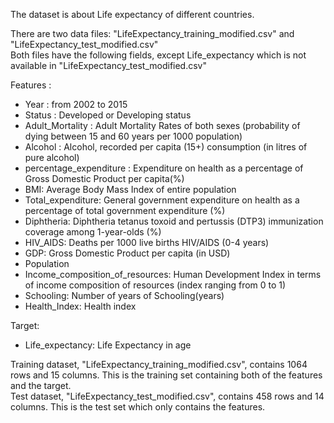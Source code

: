 The dataset is about Life expectancy of different countries. 

There are two data files: "LifeExpectancy_training_modified.csv" and "LifeExpectancy_test_modified.csv"<br/>
Both files have the following fields, except Life_expectancy which is not available in "LifeExpectancy_test_modified.csv"

Features :
- Year : from 2002 to 2015
- Status : Developed or Developing status
- Adult_Mortality : Adult Mortality Rates of both sexes (probability of dying between 15 and 60 years per 1000 population)
- Alcohol : Alcohol, recorded per capita (15+) consumption (in litres of pure alcohol)
- percentage_expenditure : Expenditure on health as a percentage of Gross Domestic Product per capita(%)
- BMI: Average Body Mass Index of entire population
- Total_expenditure: General government expenditure on health as a percentage of total government expenditure (%)
- Diphtheria: Diphtheria tetanus toxoid and pertussis (DTP3) immunization coverage among 1-year-olds (%)
- HIV_AIDS: Deaths per 1000 live births HIV/AIDS (0-4 years)
- GDP: Gross Domestic Product per capita (in USD)
- Population
- Income_composition_of_resources: Human Development Index in terms of income composition of resources (index ranging from 0 to 1)
- Schooling: Number of years of Schooling(years)
- Health_Index: Health index

Target:
- Life_expectancy: Life Expectancy in age


Training dataset, "LifeExpectancy_training_modified.csv", contains 1064 rows and 15 columns. This is the training set containing both of the features and the target.<br/>
Test dataset, "LifeExpectancy_test_modified.csv", contains 458 rows and 14 columns. This is the test set which only contains the features.<br/>
